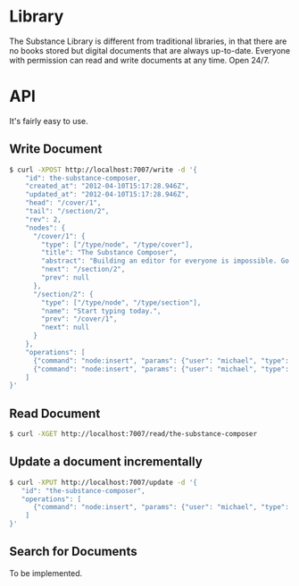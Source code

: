 Library
=======

The Substance Library is different from traditional libraries, in that there are no books stored but digital documents that are always up-to-date. Everyone with permission can read and write documents at any time. Open 24/7.


API
=======

It's fairly easy to use.


Write Document
-------

```bash
$ curl -XPOST http://localhost:7007/write -d '{
    "id": the-substance-composer,
    "created_at": "2012-04-10T15:17:28.946Z",
    "updated_at": "2012-04-10T15:17:28.946Z",
    "head": "/cover/1",
    "tail": "/section/2",
    "rev": 2,
    "nodes": {
      "/cover/1": {
        "type": ["/type/node", "/type/cover"],
        "title": "The Substance Composer",
        "abstract": "Building an editor for everyone is impossible. Go create your own.",
        "next": "/section/2",
        "prev": null
      },
      "/section/2": {
        "type": ["/type/node", "/type/section"],
        "name": "Start typing today.",
        "prev": "/cover/1",
        "next": null
      }
    },
    "operations": [
      {"command": "node:insert", "params": {"user": "michael", "type": "cover", "attributes": {"title": "The Substance Composer" }}},
      {"command": "node:insert", "params": {"user": "michael", "type": "section", "attributes": {"name": "Start typing today."}}}
    ]
}'
```


Read Document
-------

```bash
$ curl -XGET http://localhost:7007/read/the-substance-composer
```


Update a document incrementally
-------

```bash
$ curl -XPUT http://localhost:7007/update -d '{
   "id": "the-substance-composer",
   "operations": [
      {"command": "node:insert", "params": {"user": "michael", "type": "text", "attributes": {"content": "some text."}}},
    ]
}'
```


Search for Documents
-------

To be implemented.